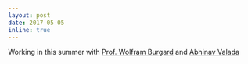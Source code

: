 ```yaml
---
layout: post
date: 2017-05-05
inline: true
---
```


Working in this summer with [Prof. Wolfram Burgard](http://www2.informatik.uni-freiburg.de/~burgard/) and [Abhinav Valada](http://www2.informatik.uni-freiburg.de/~valada/)  
